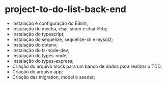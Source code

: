 # project-to-do-list-back-end

- Instalação e configuração do ESlint;
- Instalação do mocha, chai, sinon e chai-Http;
- Instalação do typescript;
- Instalação do sequelize, sequelize-cli e mysql2;
- Instalação do dotenv;
- Instalação do ts-node-dev;
- Instalação do types-node;
- Instalação do types-express;
- Criação do arquivo mock para um banco de dados para realizar o TDD;
- Criação do arquivo app;
- Criação das migration, model e seeder;


